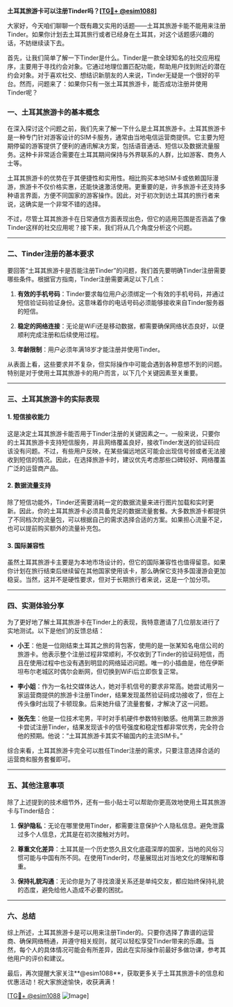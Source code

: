 **土耳其旅游卡可以注册Tinder吗？[[TG💪+ @esim1088](https://t.me/s/esim1088)]**

大家好，今天咱们聊聊一个既有趣又实用的话题——土耳其旅游卡能不能用来注册Tinder。如果你计划去土耳其旅行或者已经身在土耳其，对这个话题感兴趣的话，不妨继续读下去。

首先，让我们简单了解一下Tinder是什么。Tinder是一款全球知名的社交应用程序，主要用于寻找约会对象。它通过地理位置匹配功能，帮助用户找到附近的潜在约会对象。对于喜欢社交、想结识新朋友的人来说，Tinder无疑是一个很好的平台。然而，问题来了：如果你只有一张土耳其旅游卡，能否成功注册并使用Tinder呢？

### **一、土耳其旅游卡的基本概念**

在深入探讨这个问题之前，我们先来了解一下什么是土耳其旅游卡。土耳其旅游卡是一种专门针对游客设计的SIM卡服务，通常由当地电信运营商提供。它主要为短期停留的游客提供了便利的通讯解决方案，包括语音通话、短信以及数据流量服务。这种卡非常适合需要在土耳其期间保持与外界联系的人群，比如游客、商务人士等。

土耳其旅游卡的优势在于其便捷性和实用性。相比购买本地SIM卡或依赖国际漫游，旅游卡不仅价格实惠，还能快速激活使用。更重要的是，许多旅游卡还支持多种语言界面，方便不同国家的游客操作。因此，对于初次到访土耳其的旅行者来说，这确实是一个非常不错的选择。

不过，尽管土耳其旅游卡在日常通信方面表现出色，但它的适用范围是否涵盖了像Tinder这样的社交应用呢？接下来，我们将从几个角度分析这个问题。

---

### **二、Tinder注册的基本要求**

要回答“土耳其旅游卡是否能注册Tinder”的问题，我们首先要明确Tinder注册需要哪些条件。根据官方指南，Tinder注册需要满足以下几点：

1. **有效的手机号码**：Tinder要求每位用户必须绑定一个有效的手机号码，并通过短信验证码验证身份。这意味着你的电话号码必须能够接收来自Tinder服务器的短信。
   
2. **稳定的网络连接**：无论是WiFi还是移动数据，都需要确保网络状态良好，以便顺利完成注册和后续使用过程。

3. **年龄限制**：用户必须年满18岁才能注册并使用Tinder。

从表面上看，这些要求并不复杂，但实际操作中可能会遇到各种意想不到的问题。特别是对于使用土耳其旅游卡的用户而言，以下几个关键因素至关重要。

---

### **三、土耳其旅游卡的实际表现**

#### **1. 短信接收能力**
这是决定土耳其旅游卡能否用于Tinder注册的关键因素之一。一般来说，只要你的土耳其旅游卡支持短信服务，并且网络覆盖良好，接收Tinder发送的验证码应该没有问题。不过，有些用户反映，在某些偏远地区可能会出现信号弱或者无法接收到短信的情况。因此，在选择旅游卡时，建议优先考虑那些口碑较好、网络覆盖广泛的运营商产品。

#### **2. 数据流量支持**
除了短信功能外，Tinder还需要消耗一定的数据流量来进行图片加载和实时更新。因此，你的土耳其旅游卡必须具备充足的数据流量套餐。大多数旅游卡都提供了不同档次的流量包，可以根据自己的需求选择合适的方案。如果担心流量不足，也可以提前购买额外的流量补充包。

#### **3. 国际兼容性**
虽然土耳其旅游卡主要是为本地市场设计的，但它的国际兼容性也值得留意。如果你计划在旅行结束后继续留在其他国家使用该卡，那么确保它支持多国漫游会更加稳妥。当然，这并不是硬性要求，但对于长期旅行者来说，这是一个加分项。

---

### **四、实测体验分享**

为了更好地了解土耳其旅游卡在Tinder上的表现，我特意邀请了几位朋友进行了实地测试。以下是他们的反馈总结：

- **小王**：他是一位刚结束土耳其之旅的背包客，使用的是一张某知名电信公司的旅游卡。他表示整个注册过程非常顺利，不仅收到了Tinder的验证码短信，而且在使用过程中也没有遇到明显的网络延迟问题。唯一的小插曲是，他在伊斯坦布尔老城区时偶尔会断网，但切换到WiFi后立即恢复正常。

- **李小姐**：作为一名社交媒体达人，她对手机信号的要求非常高。她尝试用另一家运营商提供的旅游卡注册Tinder，结果发现虽然验证码成功接收了，但在上传头像时出现了卡顿现象。后来她升级了流量套餐，才解决了这一问题。

- **张先生**：他是一位技术宅男，平时对手机硬件参数特别敏感。他用第三款旅游卡尝试注册Tinder，结果发现该卡的信号强度和稳定性都非常优秀，完全符合他的预期。他说：“土耳其旅游卡其实不输国内的主流SIM卡。”

综合来看，土耳其旅游卡完全可以胜任Tinder注册的需求，只要注意选择合适的运营商和服务套餐即可。

---

### **五、其他注意事项**

除了上述提到的技术细节外，还有一些小贴士可以帮助你更高效地使用土耳其旅游卡与Tinder结合：

1. **保护隐私**：无论在哪里使用Tinder，都需要注意保护个人隐私信息。避免泄露过多个人信息，尤其是在初次接触对方时。

2. **尊重文化差异**：土耳其是一个历史悠久且文化底蕴深厚的国家，当地的风俗习惯可能与中国有所不同。在使用Tinder时，尽量展现出对当地文化的理解和尊重。

3. **保持礼貌沟通**：无论你是为了寻找浪漫关系还是单纯交友，都应始终保持礼貌的态度，避免给他人造成不必要的困扰。

---

### **六、总结**

综上所述，土耳其旅游卡是可以用来注册Tinder的。只要你选择了靠谱的运营商、确保网络畅通，并遵守相关规则，就可以轻松享受Tinder带来的乐趣。当然，每个人的具体情况可能会有所差异，因此在实际操作前最好多做功课，参考其他用户的评价和建议。

最后，再次提醒大家关注**@esim1088**，获取更多关于土耳其旅游卡的信息和优惠活动！祝大家旅途愉快，收获满满！

[[TG💪+ @esim1088](https://t.me/s/esim1088) ![Image](https://i.postimg.cc/4NQfJmqS/Snipaste-2025-05-13-00-14-12.png)]